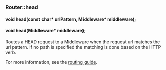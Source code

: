 <h3 id='router-head'>Router::head</h3>
<h4 class='variant'>void head(const char* urlPattern, Middleware* middleware);</h4>
<h4 class='variant'>void head(Middleware* middleware);</h4>

Routes a HEAD request to a Middleware when the request url matches the url pattern. If no path is specified the matching is done based on the HTTP verb.

For more information, see the [routing guide](/guide/routing.html).
